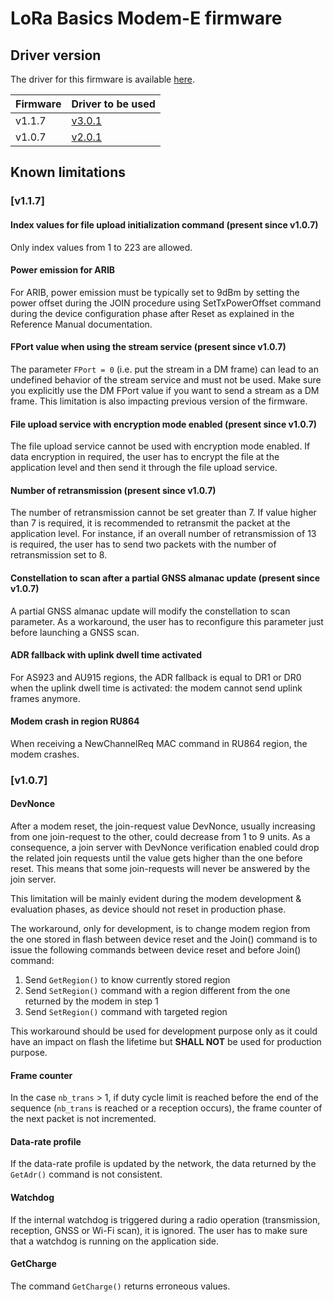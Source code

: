 # LoRa Basics Modem-E firmware

## Driver version

The driver for this firmware is available [here](https://github.com/Lora-net/lr1110_modem_driver).

| Firmware | Driver to be used                                                             |
| -------- | ----------------------------------------------------------------------------- |
| v1.1.7   | [v3.0.1](https://github.com/Lora-net/lr1110_modem_driver/releases/tag/v3.0.1) |
| v1.0.7   | [v2.0.1](https://github.com/Lora-net/lr1110_modem_driver/releases/tag/v2.0.1) |

## Known limitations

### [v1.1.7]

#### Index values for file upload initialization command (present since v1.0.7)

Only index values from 1 to 223 are allowed.

#### Power emission for ARIB

For ARIB, power emission must be typically set to 9dBm by setting the power offset during the JOIN procedure using SetTxPowerOffset command during the device configuration phase after Reset as explained in the Reference Manual documentation.

#### FPort value when using the stream service (present since v1.0.7)

The parameter `FPort = 0` (i.e. put the stream in a DM frame) can lead to an undefined behavior of the stream service and must not be used. Make sure you explicitly use the DM FPort value if you want to send a stream as a DM frame. This limitation is also impacting previous version of the firmware.

#### File upload service with encryption mode enabled (present since v1.0.7)

The file upload service cannot be used with encryption mode enabled. If data encryption in required, the user has to encrypt the file at the application level and then send it through the file upload service.

#### Number of retransmission (present since v1.0.7)

The number of retransmission cannot be set greater than 7. If value higher than 7 is required, it is recommended to retransmit the packet at the application level. For instance, if an overall number of retransmission of 13 is required, the user has to send two packets with the number of retransmission set to 8.

#### Constellation to scan after a partial GNSS almanac update (present since v1.0.7)

A partial GNSS almanac update will modify the constellation to scan parameter. As a workaround, the user has to reconfigure this parameter just before launching a GNSS scan.

#### ADR fallback with uplink dwell time activated

For AS923 and AU915 regions, the ADR fallback is equal to DR1 or DR0 when the uplink dwell time is activated: the modem cannot send uplink frames anymore.

#### Modem crash in region RU864

When receiving a NewChannelReq MAC command in RU864 region, the modem crashes.


### [v1.0.7]

#### DevNonce

After a modem reset, the join-request value DevNonce, usually increasing from one join-request to the other, could decrease from 1 to 9 units. As a consequence, a join server with DevNonce verification enabled could drop the related join requests until the value gets higher than the one before reset. This means that some join-requests will never be answered by the join server.

This limitation will be mainly evident during the modem development & evaluation phases, as device should not reset in production phase.

The workaround, only for development, is to change modem region from the one stored in flash between device reset and the Join() command is to issue the following commands between device reset and before Join() command:

1. Send `GetRegion()` to know currently stored region
1. Send `SetRegion()` command with a region different from the one returned by the modem in step 1
1. Send `SetRegion()` command with targeted region

This workaround should be used for development purpose only as it could have an impact on flash the lifetime but  **SHALL NOT** be used for production purpose.

#### Frame counter

In the case `nb_trans` > 1, if duty cycle limit is reached before the end of the sequence (`nb_trans` is reached or a reception occurs), the frame counter of the next packet is not incremented.

#### Data-rate profile

If the data-rate profile is updated by the network, the data returned by the `GetAdr()` command is not consistent.

#### Watchdog

If the internal watchdog is triggered during a radio operation (transmission, reception, GNSS or Wi-Fi scan), it is ignored. The user has to make sure that a watchdog is running on the application side.

#### GetCharge

The command `GetCharge()` returns erroneous values.

